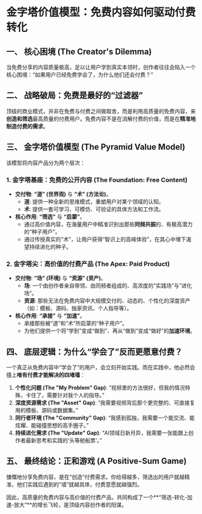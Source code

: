 # 金字塔价值模型：免费内容如何驱动付费转化

## 一、 核心困境 (The Creator's Dilemma)

当免费分享的内容质量极高，足以让用户学到真实本领时，创作者往往会陷入一个核心困境：“如果用户已经免费学会了，为什么他们还会付费？”

## 二、 战略破局：免费是最好的“过滤器”

顶级的商业模式，并非在免费与付费之间做取舍，而是利用高质量的免费内容，来**创造和筛选**最高质量的付费用户。免费内容不是在消解付费的价值，而是在**精准地制造付费的需求**。

## 三、 金字塔价值模型 (The Pyramid Value Model)

该模型将内容产品分为两个层次：

### 1. 金字塔基座：免费的公开内容 (The Foundation: Free Content)

*   **交付物**: **“道” (世界观)** 与 **“术” (方法论)**。
    *   **道**: 提供一种全新的思维模式，重塑用户对某个领域的认知。
    *   **术**: 提供一套可学习、可模仿、可验证的具体方法和工作流。
*   **核心作用**: **“筛选”** 与 **“启蒙”**。
    *   通过高价值内容，在海量用户中精准识别出那些**同频共振**的、有极高潜力的“种子用户”。
    *   通过传授真实的“术”，让用户获得“智识上的高峰体验”，在其心中埋下渴望持续进化的种子。

### 2. 金字塔尖：高价值的付费产品 (The Apex: Paid Product)

*   **交付物**: **“场” (环境)** 与 **“资源” (资产)**。
    *   **场**: 一个由创作者亲自带领、由同频者组成的、高浓度的“实践场”与“进化场”。
    *   **资源**: 那些无法在免费内容中大规模交付的、动态的、个性化的深度资产（如：模板、源码、独家资讯、个人指导等）。
*   **核心作用**: **“承接”** 与 **“加速”**。
    *   承接那些被“道”和“术”所启蒙的“种子用户”。
    *   为他们提供一个将“学到”变成“做到”、再从“做到”变成“做好”的**加速环境**。

## 四、 底层逻辑：为什么“学会了”反而更愿意付费？

一个真正从免费内容中“学会了”的用户，会立刻开始实践。而在实践中，他必然会撞上**唯有付费才能解决的四堵墙**：

1.  **个性化问题 (The "My Problem" Gap)**: “视频里的方法很好，但我的情况特殊，卡住了，需要针对我个人的指导。”
2.  **深度资源需求 (The "Asset" Gap)**: “我需要视频背后那个更完整的、可直接复用的模板、源码或数据集。”
3.  **同行者环境 (The "Community" Gap)**: “我感到孤独，我需要一个能交流、能炫耀、能碰撞思想的高手圈子。”
4.  **持续进化需求 (The "Update" Gap)**: “AI领域日新月异，我需要一张能跟上创作者最新思考和实践的‘头等舱船票’。”

## 五、 最终结论：正和游戏 (A Positive-Sum Game)

慷慨地分享免费内容，是在“创造”付费需求。你给得越多，筛选出的用户就越精准，他们实践后遇到的“墙”就越具体，付费意愿就越强烈。

因此，高质量的免费内容与高价值的付费产品，共同构成了一个**“筛选-转化-加速-放大”**的增长飞轮，是顶级内容创作者的阳谋。 